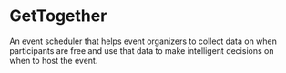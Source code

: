 # GetTogether
An event scheduler that helps event organizers to collect data on when participants are free and use that data to make intelligent decisions on when to host the event. 
